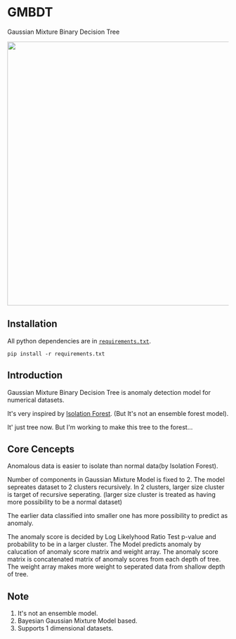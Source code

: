 # GMBDT
Gaussian Mixture Binary Decision Tree
<div align="center">
<p>
   <img width="600" src="https://user-images.githubusercontent.com/99949549/155826201-2f3814ce-d6ca-487a-a320-1d1ba4fadb3b.PNG"></a>
</p>

<div align="left">
  
## Installation
All python dependencies are in [`requirements.txt`](requirements.txt).
```
pip install -r requirements.txt
```  
## Introduction

Gaussian Mixture Binary Decision Tree is anomaly detection model for numerical datasets.

It's very inspired by [Isolation Forest](https://ieeexplore.ieee.org/document/4781136). (But It's not an ensemble forest model). 

It' just tree now. But I'm working to make this tree to the forest...

## Core Cencepts

Anomalous data is easier to isolate than normal data(by Isolation Forest).

Number of components in Gaussian Mixture Model is fixed to 2.
The model sepreates dataset to 2 clusters recursively. In 2 clusters, larger size cluster is target of recursive seperating.
(larger size cluster is treated as having more possibility to be a normal dataset)
  
The earlier data classified into smaller one has more possibility to predict as anomaly.
  
The anomaly score is decided by Log Likelyhood Ratio Test p-value and probability to be in a larger cluster.
The Model predicts anomaly by calucation of anomaly score matrix and weight array.
The anomaly score matrix is concatenated matrix of anomaly scores from each depth of tree.
The weight array makes more weight to seperated data from shallow depth of tree.
  
## Note

1. It's not an ensemble model.
2. Bayesian Gaussian Mixture Model based.
3. Supports 1 dimensional datasets.
